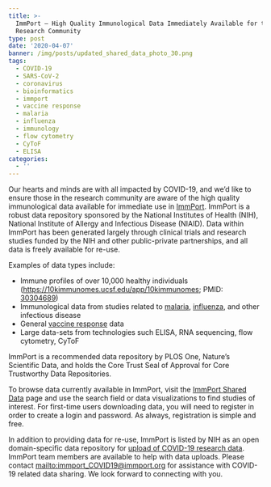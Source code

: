 ```yaml
---
title: >-
  ImmPort – High Quality Immunological Data Immediately Available for the
  Research Community
type: post
date: '2020-04-07'
banner: /img/posts/updated_shared_data_photo_30.png
tags:
  - COVID-19
  - SARS-CoV-2
  - coronavirus
  - bioinformatics
  - immport
  - vaccine response
  - malaria
  - influenza
  - immunology
  - flow cytometry
  - CyToF
  - ELISA
categories:
  - ''
---
```

Our hearts and minds are with all impacted by COVID-19, and we’d like to ensure those in the research community are aware of the high quality immunological data available for immediate use in [ImmPort](https://www.immport.org/shared/home). ImmPort is a robust data repository sponsored by the National Institutes of Health (NIH), National Institute of Allergy and Infectious Disease (NIAID). Data within ImmPort has been generated largely through clinical trials and research studies funded by the NIH and other public-private partnerships, and all data is freely available for re-use.

Examples of data types include:

* Immune profiles of over 10,000 healthy individuals (<https://10kimmunomes.ucsf.edu/app/10kimmunomes>; PMID: [30304689](https://www.ncbi.nlm.nih.gov/pubmed/30304689))
* Immunological data from studies related to [malaria](https://www.immport.org/shared/search?filters=study_2_condition_or_disease.condition_preferred:malaria), [influenza](https://www.immport.org/shared/search?filters=study_2_condition_or_disease.condition_preferred:influenza), and other infectious disease
* General [vaccine response](https://www.immport.org/shared/search?filters=study_categorization.research_focus:Vaccine%20Response) data
* Large data-sets from technologies such ELISA, RNA sequencing, flow cytometry, CyToF

ImmPort is a recommended data repository by PLOS One, Nature’s Scientific Data, and holds the Core Trust Seal of Approval for Core Trustworthy Data Repositories.

To browse data currently available in ImmPort, visit the [ImmPort Shared Data](https://www.immport.org/shared/home) page and use the search field or data visualizations to find studies of interest. For first-time users downloading data, you will need to register in order to create a login and password. As always, registration is simple and free.

In addition to providing data for re-use, ImmPort is listed by NIH as an open domain-specific data repository for [upload of COVID-19 research data](https://www.niaid.nih.gov/news-events/rapidly-share-discover-cite-covid-19-research-results). ImmPort team members are available to help with data uploads. Please contact <mailto:immport_COVID19@immport.org> for assistance with COVID-19 related data sharing. We look forward to connecting with you.
